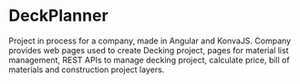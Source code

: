 # DeckPlanner

Project in process for a company, made in Angular and KonvaJS. Company provides web pages used to create Decking project, pages for material list management, REST APIs to manage decking project, calculate price, bill of materials and construction project layers.
